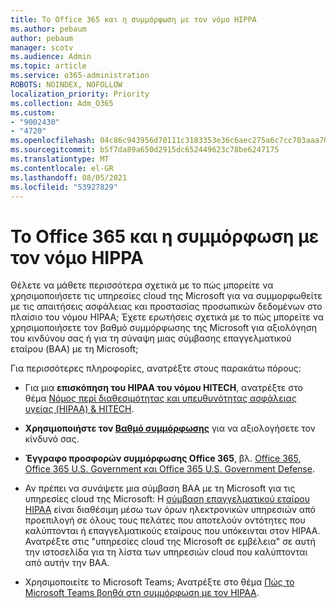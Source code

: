 ```yaml
---
title: Το Office 365 και η συμμόρφωση με τον νόμο HIPPA
ms.author: pebaum
author: pebaum
manager: scotv
ms.audience: Admin
ms.topic: article
ms.service: o365-administration
ROBOTS: NOINDEX, NOFOLLOW
localization_priority: Priority
ms.collection: Adm_O365
ms.custom:
- "9002430"
- "4720"
ms.openlocfilehash: 04c86c943956d70111c3183353e36c6aec275a6c7cc703aaa704de7b16298945
ms.sourcegitcommit: b5f7da89a650d2915dc652449623c78be6247175
ms.translationtype: MT
ms.contentlocale: el-GR
ms.lasthandoff: 08/05/2021
ms.locfileid: "53927829"
---
```

# <a name="hippa-compliance-and-office-365"></a>Το Office 365 και η συμμόρφωση με τον νόμο HIPPA

Θέλετε να μάθετε περισσότερα σχετικά με το πώς μπορείτε να χρησιμοποιήσετε τις υπηρεσίες cloud της Microsoft για να συμμορφωθείτε με τις απαιτήσεις ασφάλειας και προστασίας προσωπικών δεδομένων στο πλαίσιο του νόμου HIPAA;  Έχετε ερωτήσεις σχετικά με το πώς μπορείτε να χρησιμοποιήσετε τον βαθμό συμμόρφωσης της Microsoft για αξιολόγηση του κινδύνου σας ή για τη σύναψη μιας σύμβασης επαγγελματικού εταίρου (BAA) με τη Microsoft;  

Για περισσότερες πληροφορίες, ανατρέξτε στους παρακάτω πόρους:

- Για μια **επισκόπηση του HIPAA του νόμου HITECH**, ανατρέξτε στο θέμα [Νόμος περί διαθεσιμότητας και υπευθυνότητας ασφάλειας υγείας (HIPAA) & HITECH](https://docs.microsoft.com/microsoft-365/compliance/offering-hipaa-hitech?view=o365-worldwide).

- **Χρησιμοποιήστε τον [Βαθμό συμμόρφωσης](https://docs.microsoft.com/microsoft-365/compliance/offering-hipaa-hitech?view=o365-worldwide#use-microsoft-compliance-score-to-assess-your-risk)** για να αξιολογήσετε τον κίνδυνό σας.

- **Έγγραφο προσφορών συμμόρφωσης Office 365**, βλ. [Office 365, Office 365 U.S. Government και Office 365 U.S. Government Defense](https://go.microsoft.com/fwlink/p/?LinkID=2077751).

- Αν πρέπει να συνάψετε μια σύμβαση BAA με τη Microsoft για τις υπηρεσίες cloud της Microsoft: Η [σύμβαση επαγγελματικού εταίρου HIPAA](https://aka.ms/BAA) είναι διαθέσιμη μέσω των όρων ηλεκτρονικών υπηρεσιών από προεπιλογή σε όλους τους πελάτες που αποτελούν οντότητες που καλύπτονται ή επαγγελματικούς εταίρους που υπόκεινται στον HIPAA. Ανατρέξτε στις "υπηρεσίες cloud της Microsoft σε εμβέλεια" σε αυτή την ιστοσελίδα για τη λίστα των υπηρεσιών cloud που καλύπτονται από αυτήν την BAA.

- Χρησιμοποιείτε το Microsoft Teams; Ανατρέξτε στο θέμα [Πώς το Microsoft Teams βοηθά στη συμμόρφωση με τον HIPAA](https://www.microsoft.com/microsoft-365/blog/2019/04/30/white-paper-microsoft-teams-healthcare-providers-hipaa-compliance/).
